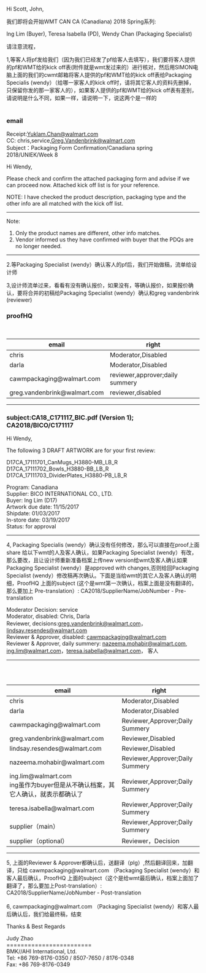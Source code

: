 Hi Scott, John, <br>

我们即将会开始WMT CAN CA (Canadiana) 2018 Spring系列:<br>

Ing Lim (Buyer), Teresa Isabella (PD), Wendy Chan (Packaging Specialist)<br>

请注意流程，<br>

1,等客人将pf发给我们（因为我们已经发了pf给客人去填写），我们要将客人提供的pf和WMT给的kick off表(附件就是wmt发过来的）进行核对，然后用SIMON电脑上面的我们的cwmt邮箱将客人提供的pf和WMT给的kick off表给Packaging Specialis (wendy）（给哪一家客人的kick off时，请将其它客人的资料先删掉，只保留你发的那一家客人的），如果客人提供的pf和WMT给的kick off表有差别，请说明是什么不同，如果一样，请说明一下，说这两个是一样的<br>
<br>
### email
Receipt:Yuklam.Chan@walmart.com<br>
CC: chris,service,Greg.Vandenbrink@walmart.com<br>
Subject：Packaging Form Confirmation/Canadiana spring 2018/UNIEK/Week 8<br>

Hi Wendy,<br>

Please check and confirm the attached packaging form and advise if we can proceed now. Attached kick off list is for your reference.<br>

NOTE: I have checked the product description, packaging type and the other info are all matched with the kick off list.
<br>
<hr>
Note: <br>
 
1. Only the product names are different, other info matches.<br>
2. Vendor informed us they have confirmed with buyer that the PDQs are no longer needed. <br>
<hr>
2.等Packaging Specialist (wendy）确认客人的pf后，我们开始做稿，流单给设计师<br>

3,设计师流单过来，看看有没有确认报价，如果没有，等确认报价，如果报价确认，要将合并的初稿给Packaging Specialist (wendy）确认和greg vandenbrink (reviewer)<br>
### proofHQ
<table>
 <thead>
    <tr>
     <th>email</th><th>right</th>  
    </tr>
 </thead>
 <tbody>
   <tr>
     <td>chris</td>
     <td>Moderator,Disabled</td>
   </tr>
   <tr>
     <td>darla</td>
     <td>Moderator,Disabled</td>
   </tr>
   <tr>
     <td>cawmpackaging@walmart.com</td>
     <td>reviewer,approver;daily summery</td>
   </tr>
   <tr>
     <td>greg.vandenbrink@walmart.com</td>
     <td>reviewer,disabled</td>
   </tr>
 </tbody>
</table>
<hr>

### subject:CA18_C171117_BIC.pdf (Version 1); CA2018/BICO/C171117

Hi Wendy, <br>
 
The following 3 DRAFT ARTWORK are for your first review:<br>
 
D17CA_17111701_CanMugs_H3880-MB_LB_R<br>
D17CA_17111702_Bowls_H3880-BB_LB_R<br>
D17CA_17111703_DividerPlates_H3880-PB_LB_R<br>
 
Program: Canadiana<br>
Supplier: BICO INTERNATIONAL CO., LTD.<br>
Buyer:  Ing Lim (D17)<br>
Artwork due date: 11/15/2017<br>
Shipdate: 01/03/2017<br>
In-store date: 03/19/2017<br>
Status:  for approval<br>
<hr>
4, Packaging Specialis (wendy）确认没有任何修改，那么可以直接在proof上面share 给以下wmt的人及客人确认，如果Packaging Specialist (wendy）有改，那么要改，且让设计师重新准备档案上传new version给wmt及客人确认如果Packaging Specialist (wendy）是approved with changes,否则给回Packaging Specialist (wendy）修改稿再次确认。下面是当给wmt的其它人及客人确认的明细，ProofHQ 上面的subject (这个是wmt第一次确认，档案上面是没有翻译的，那么要加上 Pre-translation）: CA2018/SupplierName/JobNumber - Pre-translation<br>

Moderator Decision: service<br>
Moderator, disabled: Chris, Darla <br>
Reviewer, decisions:greg.vandenbrink@walmart.com，lindsay.resendes@walmart.com<br>
Reviewer & Approver, disabled: cawmpackaging@walmart.com<br>
Reviewer & Approver, daily summery: nazeema.mohabir@walmart.com, ing.lim@walmart.com，teresa.isabella@walmart.com， 客人<br>
<hr>
<table>
 <thead>
    <tr>
     <th>email</th><th>right</th>  
    </tr>
 </thead>
 <tbody>
   <tr>
     <td>chris</td>
     <td>Moderator,Disabled</td>
   </tr>
   <tr>
     <td>darla</td>
     <td>Moderator,Disabled</td>
   </tr>
   <tr>
     <td>cawmpackaging@walmart.com</td>
     <td>Reviewer,Approver;Daily Summery</td>
   </tr>
   <tr>
     <td>greg.vandenbrink@walmart.com</td>
     <td>Reviewer,Disabled</td>
   </tr>
  <tr>
     <td>lindsay.resendes@walmart.com</td>
     <td>Reviewer,Disabled</td>
   </tr>
   <tr>
    <tr>
     <td>nazeema.mohabir@walmart.com</td>
     <td>Reviewer,Approver;Daily Summery</td>
   </tr>
   <tr>
    <tr>
     <td>ing.lim@walmart.com<br>ing虽作为buyer但是从不确认档案，其它人确认，就表示都确认了</td>
     <td>Reviewer,Approver;Daily Summery</td>
   </tr>
   <tr>
    <tr>
     <td>teresa.isabella@walmart.com</td>
     <td>Reviewer,Approver;Daily Summery</td>
   </tr>
   <tr>
    <tr>
     <td>supplier（main）</td>
     <td>Reviewer,Approver;Daily Summery</td>
   </tr>
   <tr>
    <tr>
     <td>supplier（optional）</td>
     <td>Reviewer，Decision</td>
   </tr>
   <tr>
 </tbody>
</table>
<hr>
5, 上面的Reviewer & Approver都确认后，送翻译（plg）,然后翻译回来，加翻译，只给 cawmpackaging@walmart.com （Packaging Specialist (wendy）和客人最后确认，ProofHQ 上面的subject（这个是给wmt最后确认，档案上面加了翻译了，那么要加上Post-translation）:<br> CA2018/SupplierName/JobNumber - Post-translation<br>
<br>
6, cawmpackaging@walmart.com （Packaging Specialist (wendy）和客人最后确认后，我们给最终稿，结束<br>

Thanks & Best Regards<br>
 
Judy Zhao<br>
========================<br>
BMK//AHI International, Ltd.<br>
Tel: +86  769-8176-0350 / 8507-7650 / 8176-0348<br>
Fax: +86  769-8176-0349<br>
